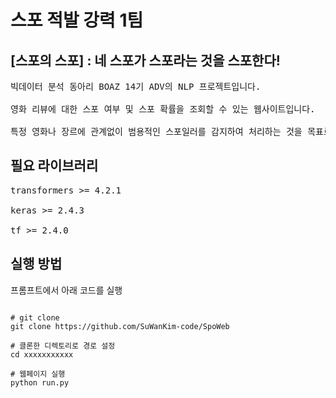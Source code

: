 
# 스포 적발 강력 1팀
## [스포의 스포] : 네 스포가 스포라는 것을 스포한다!

<pre>
빅데이터 분석 동아리 BOAZ 14기 ADV의 NLP 프로젝트입니다. <br> 
영화 리뷰에 대한 스포 여부 및 스포 확률을 조회할 수 있는 웹사이트입니다.<br>
특정 영화나 장르에 관계없이 범용적인 스포일러를 감지하여 처리하는 것을 목표로 합니다. 
</pre>

## 필요 라이브러리
<pre>
transformers >= 4.2.1 <br>
keras >= 2.4.3 <br>
tf >= 2.4.0 
</pre>


## 실행 방법

프롬프트에서 아래 코드를 실행

<pre><code>
# git clone 
git clone https://github.com/SuWanKim-code/SpoWeb

# 클론한 디렉토리로 경로 설정
cd xxxxxxxxxxx 

# 웹페이지 실행
python run.py

</code></pre>
